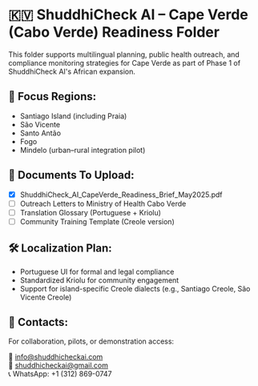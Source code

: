 # 🇰🇻 ShuddhiCheck AI – Cape Verde (Cabo Verde) Readiness Folder

This folder supports multilingual planning, public health outreach, and compliance monitoring strategies for Cape Verde as part of Phase 1 of ShuddhiCheck AI's African expansion.

## 📍 Focus Regions:
- Santiago Island (including Praia)
- São Vicente
- Santo Antão
- Fogo
- Mindelo (urban–rural integration pilot)

## 📁 Documents To Upload:
- [x] ShuddhiCheck_AI_CapeVerde_Readiness_Brief_May2025.pdf
- [ ] Outreach Letters to Ministry of Health Cabo Verde
- [ ] Translation Glossary (Portuguese + Kriolu)
- [ ] Community Training Template (Creole version)

## 🛠️ Localization Plan:
- Portuguese UI for formal and legal compliance
- Standardized Kriolu for community engagement
- Support for island-specific Creole dialects (e.g., Santiago Creole, São Vicente Creole)

## 👥 Contacts:
For collaboration, pilots, or demonstration access:

📧 info@shuddhicheckai.com  
📧 shuddhicheckai@gmail.com  
📞 WhatsApp: +1 (312) 869-0747
